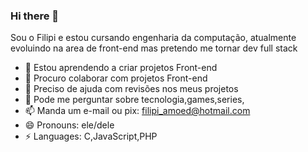### Hi there 👋

Sou o Filipi e estou cursando engenharia da computação, atualmente evoluindo na area de front-end mas pretendo me tornar dev full stack

- 🌱 Estou aprendendo a criar projetos Front-end
- 👯 Procuro colaborar com projetos Front-end
- 🤔 Preciso de ajuda com revisões nos meus projetos
- 💬 Pode me perguntar sobre tecnologia,games,series, 
- 📫 Manda um e-mail ou pix: filipi_amoed@hotmail.com
- 😄 Pronouns: ele/dele
- ⚡ Languages: C,JavaScript,PHP

